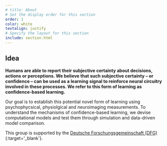 ```yaml
---
# title: About
# Set the display order for this section
order: 1
color: white
textalign: justify
# Specify the layout for this section
include: section.html
---
```

## Idea

**Humans are able to report their subjective certainty about decisions, actions or perceptions. We believe that such subjective certainty – or confidence – can be used as a learning signal to reinforce neural circuitry involved in these processes. We refer to this form of learning as confidence-based learning.**

Our goal is to establish this potential novel form of learning using psychophycsical, physiolgical and neuroimaging measurements. To understand the mechanisms of confidence-based learning, we devise computational models and test them through simulation and data-driven model comparison.

This group is supported by the [Deutsche Forschungsgemeinschaft (DFG)](http://gepris.dfg.de/gepris/projekt/403630675?language=en){:target='\_blank'}.
